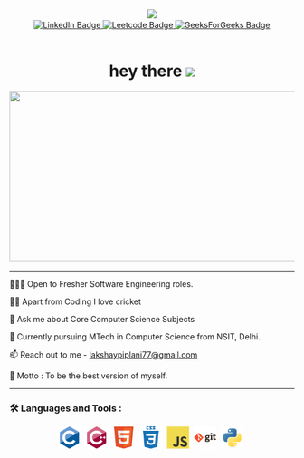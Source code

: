
<div id="header" align="center">
  <img src="https://media.giphy.com/media/M9gbBd9nbDrOTu1Mqx/giphy.gif"/>
</div>

<div id="badges" align = "center">
<a href = "https://www.linkedin.com/in/lakshay-piplani-827544151/">
  <img src="https://img.shields.io/badge/LinkedIn-blue?style=for-the-badge&logo=linkedin&logoColor=white" alt="LinkedIn Badge"/>
</a>
<a href = "https://leetcode.com/lakshaypiplani77/">
  <img src = "https://img.shields.io/badge/Leetcode-yellow?style=for-the-badge&logo=Leetcode&logoColor=white" alt = "Leetcode Badge"/>
</a>
<a href = "https://auth.geeksforgeeks.org/user/lakshaypiplani77/">
  <img src="https://img.shields.io/badge/GeeksForGeeks-green?style=for-the-badge&logo=GeesksForGeeks&logoColor=black" alt="GeeksForGeeks Badge"/>
 </a> 
  
</div>
<div align = "center">
<img src="https://komarev.com/ghpvc/?username=lakshaypiplani77&style=flat-square&color=blue" alt=""/>
</div>
<div align = "center">
<h1>
  hey there
  <img src="https://media.giphy.com/media/hvRJCLFzcasrR4ia7z/giphy.gif" width="30px"/>
</h1>
</div>

<div align="center">
  <img src="https://media.giphy.com/media/dWesBcTLavkZuG35MI/giphy.gif" width="600" height="300"/>
</div>


---
🧑🏻‍💻 Open to Fresher Software Engineering roles.

✌🏻 Apart from Coding I love cricket

💬 Ask me about Core Computer Science Subjects

🧑 Currently pursuing MTech in Computer Science from NSIT, Delhi.

📫 Reach out to me - lakshaypiplani77@gmail.com

🎯 Motto : To be the best version of myself.

---
### :hammer_and_wrench: Languages and Tools :
<div align = "center">
   <img src="https://raw.githubusercontent.com/devicons/devicon/1119b9f84c0290e0f0b38982099a2bd027a48bf1/icons/c/c-original.svg" title="C" alt="C" width="40" height="40"/>&nbsp;
  <img src="https://raw.githubusercontent.com/devicons/devicon/1119b9f84c0290e0f0b38982099a2bd027a48bf1/icons/cplusplus/cplusplus-original.svg" title="C++" alt="C++" width="40" height="40"/>&nbsp;
  <img src="https://github.com/devicons/devicon/blob/master/icons/html5/html5-original.svg" title="HTML5" alt="HTML" width="40" height="40"/>&nbsp;
  <img src="https://github.com/devicons/devicon/blob/master/icons/css3/css3-plain-wordmark.svg"  title="CSS3" alt="CSS" width="40" height="40"/>&nbsp;
  <img src="https://github.com/devicons/devicon/blob/master/icons/javascript/javascript-original.svg" title="JavaScript" alt="JavaScript" width="40" height="40"/>&nbsp;
  <img src="https://github.com/devicons/devicon/blob/master/icons/git/git-original-wordmark.svg" title="Git" **alt="Git" width="40" height="40"/>&nbsp;
    <img src="https://raw.githubusercontent.com/devicons/devicon/1119b9f84c0290e0f0b38982099a2bd027a48bf1/icons/python/python-original.svg" title="Python3" **alt="Python3" width="40" height="40"/>&nbsp;
  
    
  
</div>
